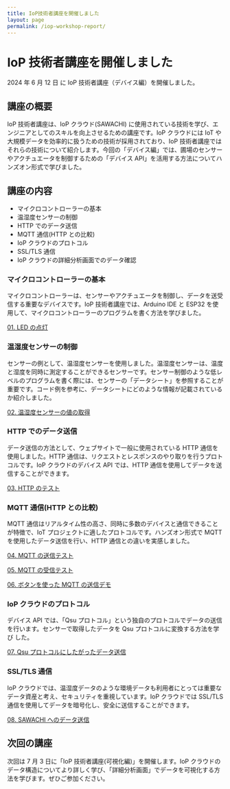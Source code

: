 ```yaml
---
title: IoP技術者講座を開催しました
layout: page
permalink: /iop-workshop-report/
---
```


# IoP 技術者講座を開催しました

2024 年 6 月 12 日 に IoP 技術者講座（デバイス編）を開催しました。

## 講座の概要

IoP 技術者講座は、IoP クラウド(SAWACHI) に使用されている技術を学び、エンジニアとしてのスキルを向上させるための講座です。IoP クラウドには IoT や大規模データを効率的に扱うための技術が採用されており、IoP 技術者講座ではそれらの技術について紹介します。今回の「デバイス編」では、圃場のセンサーやアクチュエータを制御するための「デバイス API」を活用する方法についてハンズオン形式で学びました。

## 講座の内容

- マイクロコントローラーの基本
- 温湿度センサーの制御
- HTTP でのデータ送信
- MQTT 通信(HTTP との比較)
- IoP クラウドのプロトコル
- SSL/TLS 通信
- IoP クラウドの詳細分析画面でのデータ確認

### マイクロコントローラーの基本

マイクロコントローラーは、センサーやアクチュエータを制御し、データを送受信する重要なデバイスです。IoP 技術者講座では、Arduino IDE と ESP32 を使用して、マイクロコントローラーのプログラムを書く方法を学びました。

[01. LED の点灯](0001_led)

### 温湿度センサーの制御

センサーの例として、温湿度センサーを使用しました。温湿度センサーは、温度と湿度を同時に測定することができるセンサーです。センサー制御のような低レベルのプログラムを書く際には、センサーの「データシート」を参照することが重要です。コード例を参考に、データシートにどのような情報が記載されているか紹介しました。

[02. 温湿度センサーの値の取得](0002_sht31)

### HTTP でのデータ送信

データ送信の方法として、ウェブサイトで一般に使用されている HTTP 通信を使用しました。HTTP 通信は、リクエストとレスポンスのやり取りを行うプロトコルです。IoP クラウドのデバイス API では、HTTP 通信を使用してデータを送信することができます。

[03. HTTP のテスト](0003_http)

### MQTT 通信(HTTP との比較)

MQTT 通信はリアルタイム性の高さ、同時に多数のデバイスと通信できることが特徴で、IoT プロジェクトに適したプロトコルです。ハンズオン形式で MQTT を使用したデータ送信を行い、HTTP 通信との違いを実感しました。

[04. MQTT の送信テスト](0004_mqtt_pub)

[05. MQTT の受信テスト](0005_mqtt_sub)

[06. ボタンを使った MQTT の送信デモ](0006_button)

### IoP クラウドのプロトコル

デバイス API では、「Qsu プロトコル」という独自のプロトコルでデータの送信を行います。センサーで取得したデータを Qsu プロトコルに変換する方法を学び
した。

[07. Qsu プロトコルにしたがったデータ送信](0007_qsu)

### SSL/TLS 通信

IoP クラウドでは、温湿度データのような環境データも利用者にとっては重要なデータ資産と考え、セキュリティを重視しています。IoP クラウドでは SSL/TLS 通信を使用してデータを暗号化し、安全に送信することができます。

[08. SAWACHI へのデータ送信](0008_sawachi)

## 次回の講座

次回は 7 月 3 日に「IoP 技術者講座(可視化編)」を開催します。IoP クラウドのデータ構造についてより詳しく学び、「詳細分析画面」でデータを可視化する方法を学びます。ぜひご参加ください。
